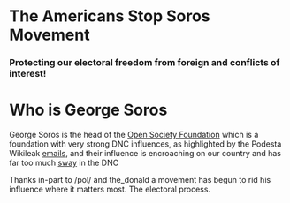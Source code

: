 # The Americans Stop Soros Movement
### Protecting our electoral freedom from foreign and conflicts of interest!

# Who is George Soros

George Soros is the head of the [Open Society Foundation](https://en.wikipedia.org/wiki/Open_society) which is a foundation with very strong DNC influences, as highlighted by the Podesta Wikileak [emails](https://wikileaks.org/podesta-emails/emailid/14273), and their influence is encroaching on our country and has far too much [sway](https://www.wikileaks.org/podesta-emails/emailid/15201) in the DNC

Thanks in-part to /pol/ and the_donald a movement has begun to rid his influence where it matters most. The electoral process.
